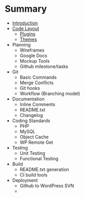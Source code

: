 # Summary

* [Introduction](README.md)
* [Code Layout](code-layout.md)
   * [Plugins](code-layout/plugins.md)
   * [Themes](code-layout/themes.md)
* Planning
   * Wireframes
   * Google Docs
   * Mockup Tools
   * Github milestone/tasks
* Git
    * Basic Commands
    * Merge Conflicts
    * Git hooks
    * Workflow (Branching model)
* Documentation
   * Inline Comments
   * README.txt
   * Changelog
* Coding Standards
   * PHP 
   * MySQL
   * Object Cache
   * WP Remote Get
* Testing
    * Unit Testing
    * Functional Testing
* Build
   * README.txt generation
   * CI build tools
* Deployment
   * Github to WordPress SVN
   * 

